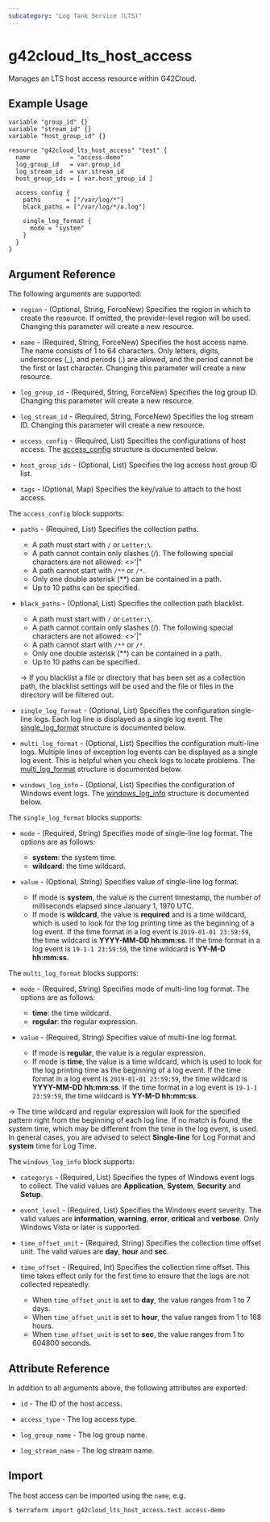 ```yaml
---
subcategory: "Log Tank Service (LTS)"
---
```


# g42cloud_lts_host_access

Manages an LTS host access resource within G42Cloud.

## Example Usage

```hcl
variable "group_id" {}
variable "stream_id" {}
variable "host_group_id" {}

resource "g42cloud_lts_host_access" "test" {
  name           = "access-demo"
  log_group_id   = var.group_id
  log_stream_id  = var.stream_id
  host_group_ids = [ var.host_group_id ]

  access_config {
    paths       = ["/var/log/*"]
    black_paths = ["/var/log/*/a.log"]

    single_log_format {
      mode = "system"
    }
  }
}
```

## Argument Reference

The following arguments are supported:

* `region` - (Optional, String, ForceNew) Specifies the region in which to create the resource.
  If omitted, the provider-level region will be used. Changing this parameter will create a new resource.

* `name` - (Required, String, ForceNew) Specifies the host access name. The name consists of 1 to 64 characters.
  Only letters, digits, underscores (_), and periods (.) are allowed, and the period cannot be the first or last character.
  Changing this parameter will create a new resource.

* `log_group_id` - (Required, String, ForceNew) Specifies the log group ID.
  Changing this parameter will create a new resource.

* `log_stream_id` - (Required, String, ForceNew) Specifies the log stream ID.
  Changing this parameter will create a new resource.

* `access_config` - (Required, List) Specifies the configurations of host access.
  The [access_config](#HostAccessConfigDeatil) structure is documented below.

* `host_group_ids` - (Optional, List) Specifies the log access host group ID list.

* `tags` - (Optional, Map) Specifies the key/value to attach to the host access.

<a name="HostAccessConfigDeatil"></a>
The `access_config` block supports:

* `paths` - (Required, List) Specifies the collection paths.

  + A path must start with `/` or `Letter:\`.
  + A path cannot contain only slashes (/). The following special characters are not allowed: <>'|"
  + A path cannot start with `/**` or `/*`.
  + Only one double asterisk (**) can be contained in a path.
  + Up to 10 paths can be specified.

* `black_paths` - (Optional, List) Specifies the collection path blacklist.

  + A path must start with `/` or `Letter:\`.
  + A path cannot contain only slashes (/). The following special characters are not allowed: <>'|"
  + A path cannot start with `/**` or `/*`.
  + Only one double asterisk (**) can be contained in a path.
  + Up to 10 paths can be specified.

  -> If you blacklist a file or directory that has been set as a collection path, the blacklist settings
    will be used and the file or files in the directory will be filtered out.

* `single_log_format` - (Optional, List) Specifies the configuration single-line logs. Each log line is displayed as a
  single log event. The [single_log_format](#HostAccessConfigSingleLogFormat) structure is documented below.

* `multi_log_format` - (Optional, List) Specifies the configuration multi-line logs. Multiple lines of exception log events
  can be displayed as a single log event. This is helpful when you check logs to locate problems.
  The [multi_log_format](#HostAccessConfigMultiLogFormat) structure is documented below.

* `windows_log_info` - (Optional, List) Specifies the configuration of Windows event logs.
  The [windows_log_info](#HostAccessConfigWindowsLogInfo) structure is documented below.

<a name="HostAccessConfigSingleLogFormat"></a>
The `single_log_format` blocks supports:

* `mode` - (Required, String) Specifies mode of single-line log format. The options are as follows:
  + **system**: the system time.
  + **wildcard**: the time wildcard.

* `value` - (Optional, String) Specifies value of single-line log format.
  + If mode is **system**, the value is the current timestamp, the number of milliseconds elapsed since January 1, 1970 UTC.
  + If mode is **wildcard**, the value is **required** and is a time wildcard, which is used to look for the log printing
    time as the beginning of a log event. If the time format in a log event is `2019-01-01 23:59:59`, the time wildcard is
    **YYYY-MM-DD hh:mm:ss**. If the time format in a log event is `19-1-1 23:59:59`, the time wildcard is **YY-M-D hh:mm:ss**.

<a name="HostAccessConfigMultiLogFormat"></a>
The `multi_log_format` blocks supports:

* `mode` - (Required, String) Specifies mode of multi-line log format. The options are as follows:
  + **time**: the time wildcard.
  + **regular**: the regular expression.

* `value` - (Required, String) Specifies value of multi-line log format.
  + If mode is **regular**, the value is a regular expression.
  + If mode is **time**, the value is a time wildcard, which is used to look for the log printing time as the beginning
    of a log event. If the time format in a log event is `2019-01-01 23:59:59`, the time wildcard is **YYYY-MM-DD hh:mm:ss**.
    If the time format in a log event is `19-1-1 23:59:59`, the time wildcard is **YY-M-D hh:mm:ss**.

-> The time wildcard and regular expression will look for the specified pattern right from the beginning of each log line.
  If no match is found, the system time, which may be different from the time in the log event, is used. In general cases,
  you are advised to select **Single-line** for Log Format and **system** time for Log Time.

<a name="HostAccessConfigWindowsLogInfo"></a>
The `windows_log_info` block supports:

* `categorys` - (Required, List) Specifies the types of Windows event logs to collect. The valid values are
  **Application**, **System**, **Security** and **Setup**.

* `event_level` - (Required, List) Specifies the Windows event severity. The valid values are **information**, **warning**,
   **error**, **critical** and **verbose**.  Only Windows Vista or later is supported.

* `time_offset_unit` - (Required, String) Specifies the collection time offset unit. The valid values are
  **day**, **hour** and **sec**.

* `time_offset` - (Required, Int) Specifies the collection time offset. This time takes effect only for the first
  time to ensure that the logs are not collected repeatedly.

  + When `time_offset_unit` is set to **day**, the value ranges from 1 to 7 days.
  + When `time_offset_unit` is set to **hour**, the value ranges from 1 to 168 hours.
  + When `time_offset_unit` is set to **sec**, the value ranges from 1 to 604800 seconds.

## Attribute Reference

In addition to all arguments above, the following attributes are exported:

* `id` - The ID of the host access.

* `access_type` - The log access type.

* `log_group_name` - The log group name.

* `log_stream_name` - The log stream name.

## Import

The host access can be imported using the `name`, e.g.

```bash
$ terraform import g42cloud_lts_host_access.test access-demo
```
